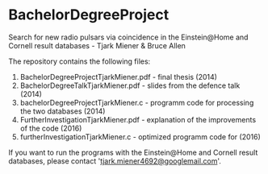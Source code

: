 # BachelorDegreeProject

Search for new radio pulsars via coincidence in the Einstein@Home and Cornell result databases - Tjark Miener & Bruce Allen

The repository contains the following files:
1) BachelorDegreeProjectTjarkMiener.pdf - final thesis (2014)
2) BachelorDegreeTalkTjarkMiener.pdf - slides from the defence talk (2014)
3) bachelorDegreeProjectTjarkMiener.c - programm code for processing the two databases (2014)
4) FurtherInvestigationTjarkMiener.pdf - explanation of the improvements of the code (2016)
5) furtherInvestigationTjarkMiener.c - optimized programm code for (2016)

If you want to run the programs with the Einstein@Home and Cornell result databases, please contact 'tjark.miener4692@googlemail.com'.
